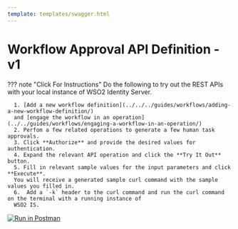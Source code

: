 ```yaml
---
template: templates/swagger.html
---
```


# Workflow Approval API Definition - v1 

??? note "Click For Instructions"
    Do the following to try out the REST APIs with your local instance of WSO2 Identity Server. 
      
      1. [Add a new workflow definition](../../../guides/workflows/adding-a-new-workflow-definition/) 
      and [engage the workflow in an operation](../../guides/workflows/engaging-a-workflow-in-an-operation/)
      2. Perfom a few related operations to generate a few human task approvals.
      3. Click **Authorize** and provide the desired values for authentication.
      4. Expand the relevant API operation and click the **Try It Out** button.  
      5. Fill in relevant sample values for the input parameters and click **Execute**. 
      You will receive a generated sample curl command with the sample values you filled in. 
      6.  Add a `-k` header to the curl command and run the curl command on the terminal with a running instance of 
      WSO2 IS. 

<div id="swagger-ui"></div>
<script>
window.onload = function() {
  // Begin Swagger UI call region
  const ui = SwaggerUIBundle({
    url: "https://raw.githubusercontent.com/wso2/identity-api-user/v1.1.17/components/org.wso2.carbon.identity.api.user.approval/org.wso2.carbon.identity.rest.api.user.approval.v1/src/main/resources/approval.yaml",
    name: "Download the yaml",
    dom_id: '#swagger-ui',
    deepLinking: true,
    validatorUrl: null,
    presets: [
      SwaggerUIBundle.presets.apis,
      SwaggerUIStandalonePreset
    ],
    plugins: [
      SwaggerUIBundle.plugins.DownloadUrl
    ],
    layout: "StandaloneLayout"
  })
  // End Swagger UI call region

  window.ui = ui
}
</script>

[![Run in Postman](https://run.pstmn.io/button.svg)](https://app.getpostman.com/run-collection/5756659f9134b101dd64)
